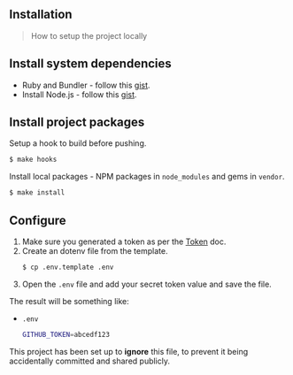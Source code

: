 ## Installation
> How to setup the project locally


## Install system dependencies

- Ruby and Bundler - follow this [gist](https://gist.github.com/3af38fca4e2903cdedfb8402c18b2936).
- Install Node.js - follow this [gist](https://gist.github.com/MichaelCurrin/aa1fc56419a355972b96bce23f3bccba).


## Install project packages

Setup a hook to build before pushing.

```sh
$ make hooks
```

Install local packages - NPM packages in `node_modules` and gems in `vendor`.

```sh
$ make install
```


## Configure

1. Make sure you generated a token as per the [Token](token.md) doc.
2. Create an dotenv file from the template.
    ```sh
    $ cp .env.template .env
    ```
3. Open the `.env` file and add your secret token value and save the file.

The result will be something like:

- `.env`
    ```sh
    GITHUB_TOKEN=abcedf123
    ```

This project has been set up to **ignore** this file, to prevent it being accidentally committed and shared publicly.
